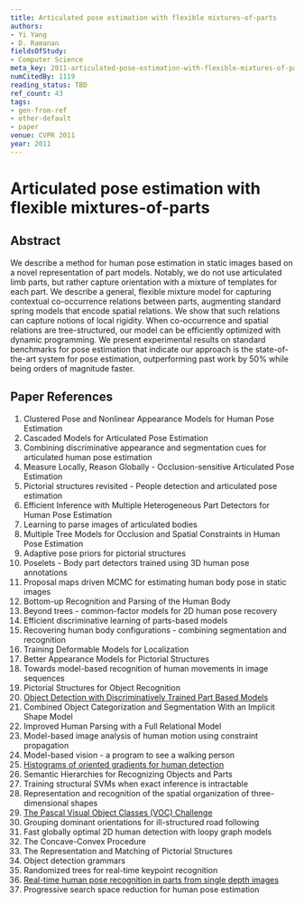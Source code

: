 ```yaml
---
title: Articulated pose estimation with flexible mixtures-of-parts
authors:
- Yi Yang
- D. Ramanan
fieldsOfStudy:
- Computer Science
meta_key: 2011-articulated-pose-estimation-with-flexible-mixtures-of-parts
numCitedBy: 1119
reading_status: TBD
ref_count: 43
tags:
- gen-from-ref
- other-default
- paper
venue: CVPR 2011
year: 2011
---
```


# Articulated pose estimation with flexible mixtures-of-parts

## Abstract

We describe a method for human pose estimation in static images based on a novel representation of part models. Notably, we do not use articulated limb parts, but rather capture orientation with a mixture of templates for each part. We describe a general, flexible mixture model for capturing contextual co-occurrence relations between parts, augmenting standard spring models that encode spatial relations. We show that such relations can capture notions of local rigidity. When co-occurrence and spatial relations are tree-structured, our model can be efficiently optimized with dynamic programming. We present experimental results on standard benchmarks for pose estimation that indicate our approach is the state-of-the-art system for pose estimation, outperforming past work by 50% while being orders of magnitude faster.

## Paper References

1. Clustered Pose and Nonlinear Appearance Models for Human Pose Estimation
2. Cascaded Models for Articulated Pose Estimation
3. Combining discriminative appearance and segmentation cues for articulated human pose estimation
4. Measure Locally, Reason Globally - Occlusion-sensitive Articulated Pose Estimation
5. Pictorial structures revisited - People detection and articulated pose estimation
6. Efficient Inference with Multiple Heterogeneous Part Detectors for Human Pose Estimation
7. Learning to parse images of articulated bodies
8. Multiple Tree Models for Occlusion and Spatial Constraints in Human Pose Estimation
9. Adaptive pose priors for pictorial structures
10. Poselets - Body part detectors trained using 3D human pose annotations
11. Proposal maps driven MCMC for estimating human body pose in static images
12. Bottom-up Recognition and Parsing of the Human Body
13. Beyond trees - common-factor models for 2D human pose recovery
14. Efficient discriminative learning of parts-based models
15. Recovering human body configurations - combining segmentation and recognition
16. Training Deformable Models for Localization
17. Better Appearance Models for Pictorial Structures
18. Towards model-based recognition of human movements in image sequences
19. Pictorial Structures for Object Recognition
20. [Object Detection with Discriminatively Trained Part Based Models](2009-object-detection-with-discriminatively-trained-part-based-models)
21. Combined Object Categorization and Segmentation With an Implicit Shape Model
22. Improved Human Parsing with a Full Relational Model
23. Model-based image analysis of human motion using constraint propagation
24. Model-based vision - a program to see a walking person
25. [Histograms of oriented gradients for human detection](2005-histograms-of-oriented-gradients-for-human-detection)
26. Semantic Hierarchies for Recognizing Objects and Parts
27. Training structural SVMs when exact inference is intractable
28. Representation and recognition of the spatial organization of three-dimensional shapes
29. [The Pascal Visual Object Classes (VOC) Challenge](2009-the-pascal-visual-object-classes-voc-challenge)
30. Grouping dominant orientations for ill-structured road following
31. Fast globally optimal 2D human detection with loopy graph models
32. The Concave-Convex Procedure
33. The Representation and Matching of Pictorial Structures
34. Object detection grammars
35. Randomized trees for real-time keypoint recognition
36. [Real-time human pose recognition in parts from single depth images](2011-real-time-human-pose-recognition-in-parts-from-single-depth-images)
37. Progressive search space reduction for human pose estimation
